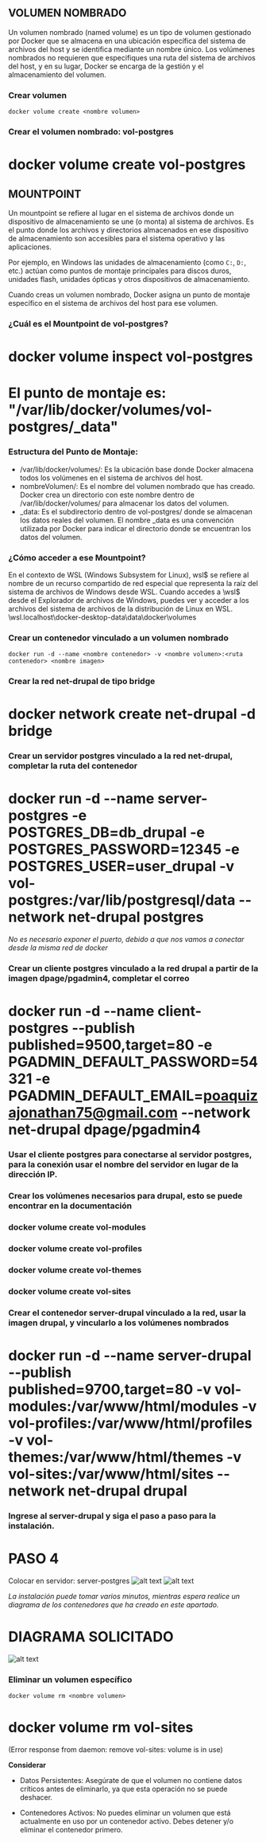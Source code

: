## VOLUMEN NOMBRADO
Un volumen nombrado (named volume) es un tipo de volumen gestionado por Docker que se almacena en una ubicación específica del sistema de archivos del host y se identifica mediante un nombre único. Los volúmenes nombrados no requieren que especifiques una ruta del sistema de archivos del host, y en su lugar, Docker se encarga de la gestión y el almacenamiento del volumen.


### Crear volumen
```
docker volume create <nombre volumen>
```

### Crear el volumen nombrado: vol-postgres
# docker volume create vol-postgres

## MOUNTPOINT
Un mountpoint se refiere al lugar en el sistema de archivos donde un dispositivo de almacenamiento se une (o monta) al sistema de archivos. Es el punto donde los archivos y directorios almacenados en ese dispositivo de almacenamiento son accesibles para el sistema operativo y las aplicaciones.

Por ejemplo, en Windows las unidades de almacenamiento (como `C:`, `D:`, etc.) actúan como puntos de montaje principales para discos duros, unidades flash, unidades ópticas y otros dispositivos de almacenamiento.

Cuando creas un volumen nombrado, Docker asigna un punto de montaje específico en el sistema de archivos del host para ese volumen.

### ¿Cuál es el Mountpoint de vol-postgres?
# docker volume inspect vol-postgres
# El punto de montaje es: "/var/lib/docker/volumes/vol-postgres/_data"

### Estructura del Punto de Montaje:
- /var/lib/docker/volumes/: Es la ubicación base donde Docker almacena todos los volúmenes en el sistema de archivos del host.
- nombreVolumen/: Es el nombre del volumen nombrado que has creado. Docker crea un directorio con este nombre dentro de /var/lib/docker/volumes/ para almacenar los datos del volumen.
- _data: Es el subdirectorio dentro de vol-postgres/ donde se almacenan los datos reales del volumen. El nombre _data es una convención utilizada por Docker para indicar el directorio donde se encuentran los datos del volumen.

### ¿Cómo acceder a ese Mountpoint?
En el contexto de WSL (Windows Subsystem for Linux), wsl$ se refiere al nombre de un recurso compartido de red especial que representa la raíz del sistema de archivos de Windows desde WSL. Cuando accedes a \\wsl$ desde el Explorador de archivos de Windows, puedes ver y acceder a los archivos del sistema de archivos de la distribución de Linux en WSL.
\\wsl.localhost\docker-desktop-data\data\docker\volumes

### Crear un contenedor vinculado a un volumen nombrado
```
docker run -d --name <nombre contenedor> -v <nombre volumen>:<ruta contenedor> <nombre imagen>
```

### Crear la red net-drupal de tipo bridge
# docker network create net-drupal -d bridge

### Crear un servidor postgres vinculado a la red net-drupal, completar la ruta del contenedor
# docker run -d --name server-postgres -e POSTGRES_DB=db_drupal -e POSTGRES_PASSWORD=12345 -e POSTGRES_USER=user_drupal -v vol-postgres:/var/lib/postgresql/data --network net-drupal postgres
_No es necesario exponer el puerto, debido a que nos vamos a conectar desde la misma red de docker_

### Crear un cliente postgres vinculado a la red drupal a partir de la imagen dpage/pgadmin4, completar el correo
# docker run -d --name client-postgres --publish published=9500,target=80 -e PGADMIN_DEFAULT_PASSWORD=54321 -e PGADMIN_DEFAULT_EMAIL=poaquizajonathan75@gmail.com --network net-drupal dpage/pgadmin4

### Usar el cliente postgres para conectarse al servidor postgres, para la conexión usar el nombre del servidor en lugar de la dirección IP.

### Crear los volúmenes necesarios para drupal, esto se puede encontrar en la documentación
### docker volume create vol-modules
### docker volume create vol-profiles
### docker volume create vol-themes
### docker volume create vol-sites


### Crear el contenedor server-drupal vinculado a la red, usar la imagen drupal, y vincularlo a los volúmenes nombrados
# docker run -d --name server-drupal --publish published=9700,target=80 -v vol-modules:/var/www/html/modules -v vol-profiles:/var/www/html/profiles -v vol-themes:/var/www/html/themes -v vol-sites:/var/www/html/sites --network net-drupal drupal

### Ingrese al server-drupal y siga el paso a paso para la instalación.
# PASO 4
Colocar en servidor: server-postgres
![alt text](image-2.png)
![alt text](image-4.png)

_La instalación puede tomar varios minutos, mientras espera realice un diagrama de los contenedores que ha creado en este apartado._

# DIAGRAMA SOLICITADO
![alt text](image-3.png)

### Eliminar un volumen específico
```
docker volume rm <nombre volumen>
```
# docker volume rm vol-sites
(Error response from daemon: remove vol-sites: volume is in use)

**Considerar**

* Datos Persistentes: Asegúrate de que el volumen no contiene datos críticos antes de eliminarlo, ya que esta operación no se puede deshacer.

* Contenedores Activos: No puedes eliminar un volumen que está actualmente en uso por un contenedor activo. Debes detener y/o eliminar el contenedor primero. 
